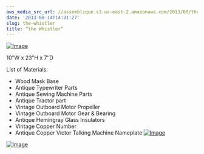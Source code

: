 ```yaml
---
aws_media_src_url: //assemblique.s3.us-east-2.amazonaws.com/2013/08/the-whistler.jpg
date: '2013-08-14T14:31:27'
slug: the-whistler
title: “the Whistler”
---
```


 [![Image](//assemblique.s3.us-east-2.amazonaws.com/2013/08/the-whistler.jpg?w=487)](//assemblique.s3.us-east-2.amazonaws.com/2013/08/the-whistler.jpg)

 10″W x 23″H x 7″D

 List of Materials:

  * Wood Mask Base
 * Antique Typewriter Parts
 * Antique Sewing Machine Parts
 * Antique Tractor part
 * Vintage Outboard Motor Propeller
 * Vintage Outboard Motor Gear & Bearing
 * Antique Hemingray Glass Insulators
 * Vintage Copper Number
 * Antique Copper Victor Talking Machine Nameplate
  [![Image](//assemblique.s3.us-east-2.amazonaws.com/2013/08/the-whistler-angle2.jpg?w=487)](//assemblique.s3.us-east-2.amazonaws.com/2013/08/the-whistler-angle2.jpg)

 [![Image](//assemblique.s3.us-east-2.amazonaws.com/2013/08/the-whistler-angle.jpg?w=487)](//assemblique.s3.us-east-2.amazonaws.com/2013/08/the-whistler-angle.jpg)